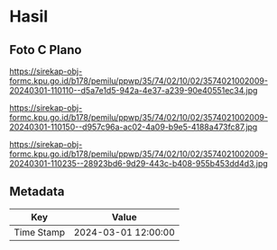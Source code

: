 # Hasil

## Foto C Plano

https://sirekap-obj-formc.kpu.go.id/b178/pemilu/ppwp/35/74/02/10/02/3574021002009-20240301-110110--d5a7e1d5-942a-4e37-a239-90e40551ec34.jpg

https://sirekap-obj-formc.kpu.go.id/b178/pemilu/ppwp/35/74/02/10/02/3574021002009-20240301-110150--d957c96a-ac02-4a09-b9e5-4188a473fc87.jpg

https://sirekap-obj-formc.kpu.go.id/b178/pemilu/ppwp/35/74/02/10/02/3574021002009-20240301-110235--28923bd6-9d29-443c-b408-955b453dd4d3.jpg


## Metadata

| Key        | Value               |
| ---------- | ------------------- |
| Time Stamp | 2024-03-01 12:00:00 |



